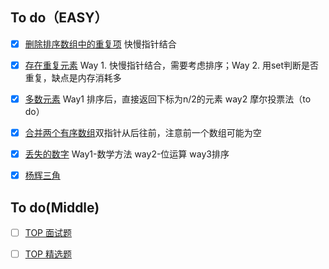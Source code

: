 ## To do（EASY）
- [x] [删除排序数组中的重复项](https://leetcode-cn.com/problems/remove-duplicates-from-sorted-array) 快慢指针结合
- [x] [存在重复元素](https://leetcode-cn.com/problems/contains-duplicate) Way 1. 快慢指针结合，需要考虑排序；Way 2. 用set判断是否重复，缺点是内存消耗多
- [x] [多数元素](https://leetcode-cn.com/problems/majority-element) Way1 排序后，直接返回下标为n/2的元素 way2 摩尔投票法（to do）
- [x] [合并两个有序数组](https://leetcode-cn.com/problems/merge-sorted-array)双指针从后往前，注意前一个数组可能为空
- [x] [丢失的数字](https://leetcode-cn.com/problems/missing-number) Way1-数学方法 way2-位运算 way3排序
- [x] [杨辉三角](https://leetcode-cn.com/problems/pascals-triangle/)


## To do(Middle)

- [ ] [TOP 面试题](https://leetcode-cn.com/problemset/all/?listId=2ckc81c&topicSlugs=array&difficulty=%E4%B8%AD%E7%AD%89)
- [ ] [TOP 精选题](https://leetcode-cn.com/problemset/all/?listId=2cktkvj&topicSlugs=array&difficulty=%E4%B8%AD%E7%AD%89)



